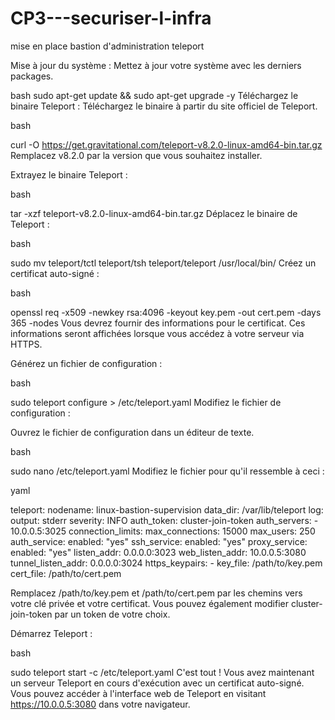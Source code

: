 # CP3---securiser-l-infra
mise en place bastion d'administration teleport

Mise à jour du système : Mettez à jour votre système avec les derniers packages.

bash
sudo apt-get update && sudo apt-get upgrade -y
Téléchargez le binaire Teleport : Téléchargez le binaire à partir du site officiel de Teleport.

bash


curl -O https://get.gravitational.com/teleport-v8.2.0-linux-amd64-bin.tar.gz
Remplacez v8.2.0 par la version que vous souhaitez installer.

Extrayez le binaire Teleport :

bash


tar -xzf teleport-v8.2.0-linux-amd64-bin.tar.gz
Déplacez le binaire de Teleport :

bash


sudo mv teleport/tctl teleport/tsh teleport/teleport /usr/local/bin/
Créez un certificat auto-signé :

bash


openssl req -x509 -newkey rsa:4096 -keyout key.pem -out cert.pem -days 365 -nodes
Vous devrez fournir des informations pour le certificat. Ces informations seront affichées lorsque vous accédez à votre serveur via HTTPS.

Générez un fichier de configuration :

bash


sudo teleport configure > /etc/teleport.yaml
Modifiez le fichier de configuration :

Ouvrez le fichier de configuration dans un éditeur de texte.

bash


sudo nano /etc/teleport.yaml
Modifiez le fichier pour qu'il ressemble à ceci :

yaml


teleport:
  nodename: linux-bastion-supervision
  data_dir: /var/lib/teleport
  log:
    output: stderr
    severity: INFO
  auth_token: cluster-join-token
  auth_servers:
    - 10.0.0.5:3025
  connection_limits:
    max_connections: 15000
    max_users: 250
  auth_service:
    enabled: "yes"
  ssh_service:
    enabled: "yes"
  proxy_service:
    enabled: "yes"
    listen_addr: 0.0.0.0:3023
    web_listen_addr: 10.0.0.5:3080
    tunnel_listen_addr: 0.0.0.0:3024
    https_keypairs:
    - key_file: /path/to/key.pem
      cert_file: /path/to/cert.pem


Remplacez /path/to/key.pem et /path/to/cert.pem par les chemins vers votre clé privée et votre certificat. Vous pouvez également modifier cluster-join-token par un token de votre choix.

Démarrez Teleport :

bash


sudo teleport start -c /etc/teleport.yaml
C'est tout ! Vous avez maintenant un serveur Teleport en cours d'exécution avec un certificat auto-signé. Vous pouvez accéder à l'interface web de Teleport en visitant https://10.0.0.5:3080 dans votre navigateur.



